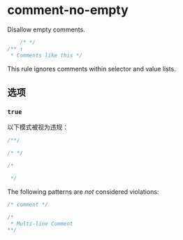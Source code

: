 # comment-no-empty

Disallow empty comments.

```css
    /* */
/** ↑
 * Comments like this */
```

This rule ignores comments within selector and value lists.

## 选项

### `true`

以下模式被视为违规：

```css
/**/
```

```css
/* */
```

```css
/*

 */
```

The following patterns are *not* considered violations:

```css
/* comment */
```

```css
/*
 * Multi-line Comment
**/
```

